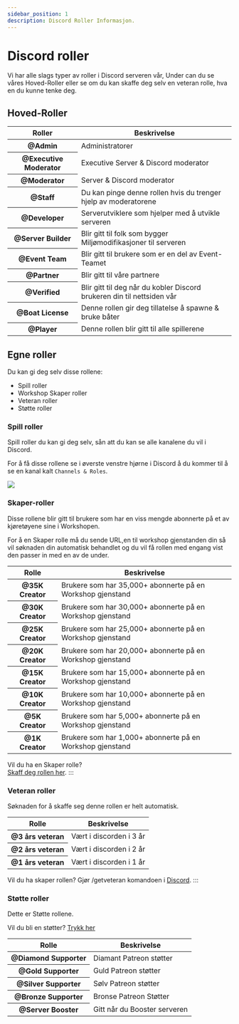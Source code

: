 ```yaml
---
sidebar_position: 1
description: Discord Roller Informasjon.
---
```


# Discord roller

Vi har alle slags typer av roller i Discord serveren vår, Under can du se våres Hoved-Roller eller se om du kan skaffe deg selv en veteran rolle, hva en du kunne tenke deg.

## Hoved-Roller

<table class="table nowrap table-dark table-sm">
<thead>
<tr>
<th scope="col">Roller</th>
<th scope="col">Beskrivelse</th>
</tr>
</thead>
<tbody>
<tr>
<th scope="row"><span style={{color: "#ff0000"}}>@Admin</span></th>
<td>Administratorer</td>
</tr>
<tr>
<th scope="row"><span style={{color: "#fcf202"}}>@Executive Moderator</span></th>
<td>Executive Server & Discord moderator</td>
</tr>
<tr>
<th scope="row"><span style={{color: "#4ee718"}}>@Moderator</span></th>
<td>Server & Discord moderator</td>
</tr>
<tr>
<th scope="row"><span style={{color: "#2bac3c"}}>@Staff</span></th>
<td>Du kan pinge denne rollen hvis du trenger hjelp av moderatorene</td>
</tr>
<tr>
<th scope="row"><span style={{color: "#1e9b94"}}>@Developer</span></th>
<td>Serverutviklere som hjelper med å utvikle serveren</td>
</tr>
<tr>
<th scope="row"><span style={{color: "#1aac93"}}>@Server Builder</span></th>
<td>Blir gitt til folk som bygger Miljømodifikasjoner til serveren</td>
</tr>
<tr>
<th scope="row"><span style={{color: "#c5a138"}}>@Event Team</span></th>
<td>Blir gitt til brukere som er en del av Event-Teamet</td>
</tr>
<tr>
<th scope="row"><span style={{color: "#ff8e01"}}>@Partner</span></th>
<td>Blir gitt til våre partnere</td>
</tr>

<tr>
<th scope="row"><span style={{color: "#7289da"}}>@Verified</span></th>
<td>Blir gitt til deg når du kobler Discord brukeren din til nettsiden vår</td>
</tr>
<tr>
<th scope="row"><span style={{color: "#7ac2e9"}}>@Boat License</span></th>
<td>Denne rollen gir deg tillatelse å spawne & bruke båter</td>
</tr>
<tr>
<th scope="row"><span style={{color: "#99aab5"}}>@Player</span></th>
<td>Denne rollen blir gitt til alle spillerene</td>
</tr>
</tbody>
</table>

## Egne roller

Du kan gi deg selv disse rollene:

- Spill roller
- Workshop Skaper roller
- Veteran roller
- Støtte roller

### Spill roller

Spill roller du kan gi deg selv, sån att du kan se alle kanalene du vil i Discord.

For å få disse rollene se i øverste venstre hjørne i Discord å du kommer til å se en kanal kalt  `Channels & Roles`.

<img src="/img/discord/discordgameroles.png" />


### Skaper-roller

Disse rollene blir gitt til brukere som har en viss mengde abonnerte på et av kjøretøyene sine i Workshopen.

For å en Skaper rolle må du sende URL,en til workshop gjenstanden din så vil søknaden din automatisk behandlet og du vil få rollen med engang vist den passer in med en av de under.

<table class="table nowrap table-dark table-sm">
<thead>
<tr>
<th scope="col">Rolle</th>
<th scope="col">Beskrivelse</th>
</tr>
</thead>
<tbody>
<tr>
<th scope="row"><span style={{color: "#da5353"}}>@35K Creator</span></th>
<td>Brukere som har 35,000+ abonnerte på en Workshop gjenstand</td>
</tr>
<tr>
<th scope="row"><span style={{color: "#da5353"}}>@30K Creator</span></th>
<td>Brukere som har 30,000+ abonnerte på en Workshop gjenstand</td>
</tr>
<tr>
<th scope="row"><span style={{color: "#da5353"}}>@25K Creator</span></th>
<td>Brukere som har 25,000+ abonnerte på en Workshop gjenstand</td>
</tr>
<tr>
<th scope="row"><span style={{color: "#da5353"}}>@20K Creator</span></th>
<td>Brukere som har 20,000+ abonnerte på en Workshop gjenstand</td>
</tr>
<tr>
<th scope="row"><span style={{color: "#f35f5f"}}>@15K Creator</span></th>
<td>Brukere som har 15,000+ abonnerte på en Workshop gjenstand</td>
</tr>
<tr>
<th scope="row"><span style={{color: "#f57575"}}>@10K Creator</span></th>
<td>Brukere som har 10,000+ abonnerte på en Workshop gjenstand</td>
</tr>
<tr>
<th scope="row"><span style={{color: "#ff9696"}}>@5K Creator</span></th>
<td>Brukere som har 5,000+ abonnerte på en Workshop gjenstand</td>
</tr>
<tr>
<th scope="row"><span style={{color: "#d49797"}}>@1K Creator</span></th>
<td>Brukere som har 1,000+ abonnerte på en Workshop gjenstand</td>
</tr>
</tbody>
</table>

Vil du ha en Skaper rolle?  
[ Skaff deg rollen her](https://trickys.gg/applications/new).
:::

### Veteran roller

Søknaden for å skaffe seg denne rollen er helt automatisk.

<table class="table nowrap table-dark table-sm">
<thead>
<tr>
<th scope="col">Rolle</th>
<th scope="col">Beskrivelse</th>
</tr>
</thead>
<tbody>
<tr>
<th scope="row"><span style={{color: "#c27c0e"}}>@3 års veteran</span></th>
<td>Vært i discorden i 3 år</td>
</tr>
<tr>
<th scope="row"><span style={{color: "#c27c0e"}}>@2 års veteran</span></th>
<td>Vært i discorden i 2 år</td>
</tr>
<tr>
<th scope="row"><span style={{color: "#c27c0e"}}>@1 års veteran</span></th>
<td>Vært i discorden i 1 år</td>
</tr>
</tbody>
</table>

Vil du ha skaper rollen? Gjør <a class="code-text">/getveteran</a> komandoen i [Discord](discord://discord.com/channels/710922135580835950/723322585563267073).
:::


### Støtte roller

Dette er Støtte rollene.

Vil du bli en støtter? [Trykk her](/docs/supporters)

<table class="table nowrap table-dark table-sm">
<thead>
<tr>
<th scope="col">Rolle</th>
<th scope="col">Beskrivelse</th>
</tr>
</thead>
<tbody>
<tr>
<th scope="row"><span style={{color: "#05d6ff"}}>@Diamond Supporter</span></th>
<td>Diamant Patreon støtter</td>
</tr>
<tr>
<th scope="row"><span style={{color: "#e9c716"}}>@Gold Supporter</span></th>
<td>Guld Patreon støtter</td>
</tr>
<tr>
<th scope="row"><span style={{color: "#c0c0c0"}}>@Silver Supporter</span></th>
<td>Sølv Patreon støtter</td>
</tr>
<tr>
<th scope="row"><span style={{color: "#cd7f32"}}>@Bronze Supporter</span></th>
<td>Bronse Patreon Støtter</td>
</tr>
<tr>
<th scope="row"><span style={{color: "#ff73fa"}}>@Server Booster</span></th>
<td>Gitt når du Booster serveren</td>
</tr>
</tbody>
</table>